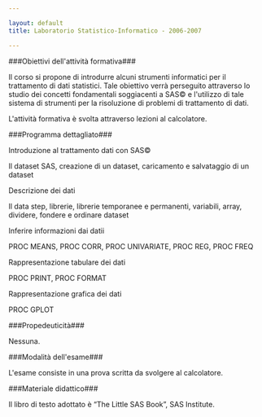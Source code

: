 ```yaml
--- 

layout: default
title: Laboratorio Statistico-Informatico - 2006-2007

---
```


###<a id="obiettivi_dell_attivita_formativa" name="obiettivi_dell_attivita_formativa">Obiettivi dell'attività formativa</a>###



Il corso si propone di introdurre alcuni strumenti informatici per il  trattamento di dati statistici. Tale obiettivo verrà perseguito  attraverso lo studio dei concetti fondamentali soggiacenti a SAS© e  l'utilizzo di tale sistema di strumenti per la risoluzione di problemi  di trattamento di dati.

L'attività formativa è svolta attraverso lezioni al calcolatore.



###<a id="programma_dettagliato" name="programma_dettagliato">Programma dettagliato</a>###



Introduzione al trattamento dati con SAS©

Il dataset SAS, creazione di un dataset, caricamento e salvataggio di un dataset

Descrizione dei dati

Il data step, librerie, librerie temporanee e permanenti, variabili, array, dividere, fondere e ordinare dataset

Inferire informazioni dai datii

PROC MEANS, PROC CORR, PROC UNIVARIATE, PROC REG, PROC FREQ

Rappresentazione tabulare dei dati

PROC PRINT, PROC FORMAT

Rappresentazione grafica dei dati

PROC GPLOT



###<a id="propedeuticita" name="propedeuticita">Propedeuticità</a>###



Nessuna.



###<a id="modalita_dell_esame" name="modalita_dell_esame">Modalità dell'esame</a>###



L'esame consiste in una prova scritta da svolgere al calcolatore.



###<a id="materiale_didattico" name="materiale_didattico">Materiale didattico</a>###



Il libro di testo adottato è “The Little SAS Book”, SAS Institute.


